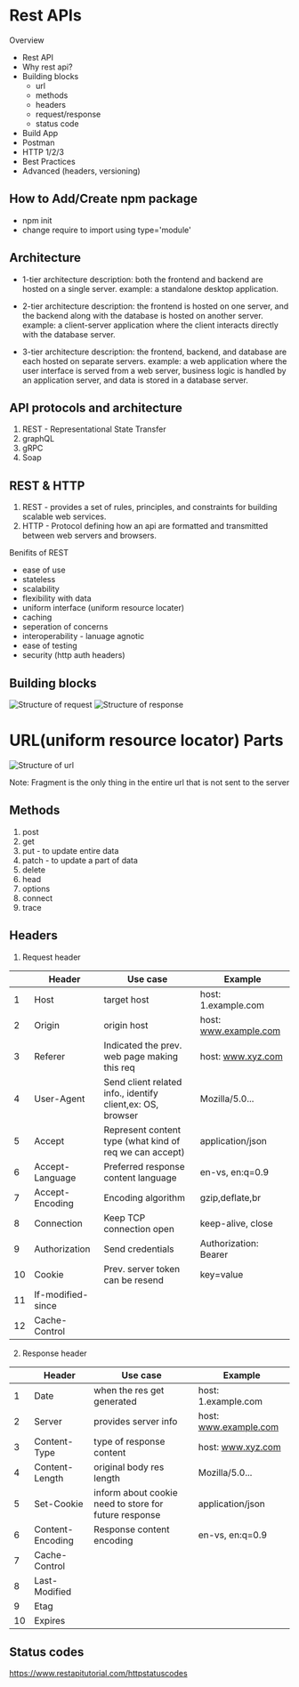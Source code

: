 # Rest APIs

Overview

- Rest API
- Why rest api?
- Building blocks
  - url
  - methods
  - headers
  - request/response
  - status code
- Build App
- Postman
- HTTP 1/2/3
- Best Practices
- Advanced (headers, versioning)

## How to Add/Create npm package

- npm init
- change require to import using type='module'

## Architecture

- 1-tier architecture
  description: both the frontend and backend are hosted on a single server.
  example: a standalone desktop application.

- 2-tier architecture
  description: the frontend is hosted on one server, and the backend along with the database is hosted on another server.
  example: a client-server application where the client interacts directly with the database server.

- 3-tier architecture
  description: the frontend, backend, and database are each hosted on separate servers.
  example: a web application where the user interface is served from a web server, business logic is handled by an application server, and data is stored in a database server.

## API protocols and architecture

1. REST - Representational State Transfer
2. graphQL
3. gRPC
4. Soap

## REST & HTTP

1. REST - provides a set of rules, principles, and constraints for building scalable web services.
2. HTTP - Protocol defining how an api are formatted and transmitted between web servers and browsers.

Benifits of REST

- ease of use
- stateless
- scalability
- flexibility with data
- uniform interface (uniform resource locater)
- caching
- seperation of concerns
- interoperability - lanuage agnotic
- ease of testing
- security (http auth headers)

## Building blocks

![Structure of request](../images/request.png)
![Structure of response](../images/response.png)

# URL(uniform resource locator) Parts

![Structure of url](../images/url-parts.png)

Note: Fragment is the only thing in the entire url that is not sent to the server

## Methods

1. post
2. get
3. put - to update entire data
4. patch - to update a part of data
5. delete
6. head
7. options
8. connect
9. trace

## Headers

1. Request header

|     | Header            | Use case                                                   | Example               |
| --- | ----------------- | ---------------------------------------------------------- | --------------------- |
| 1   | Host              | target host                                                | host: 1.example.com   |
| 2   | Origin            | origin host                                                | host: www.example.com |
| 3   | Referer           | Indicated the prev. web page making this req               | host: www.xyz.com     |
| 4   | User-Agent        | Send client related info., identify client,ex: OS, browser | Mozilla/5.0...        |
| 5   | Accept            | Represent content type (what kind of req we can accept)    | application/json      |
| 6   | Accept-Language   | Preferred response content language                        | en-vs, en:q=0.9       |
| 7   | Accept-Encoding   | Encoding algorithm                                         | gzip,deflate,br       |
| 8   | Connection        | Keep TCP connection open                                   | keep-alive, close     |
| 9   | Authorization     | Send credentials                                           | Authorization: Bearer |
| 10  | Cookie            | Prev. server token can be resend                           | key=value             |
| 11  | If-modified-since |                                                            |                       |
| 12  | Cache-Control     |                                                            |                       |

2. Response header

|     | Header           | Use case                                              | Example               |
| --- | ---------------- | ----------------------------------------------------- | --------------------- |
| 1   | Date             | when the res get generated                            | host: 1.example.com   |
| 2   | Server           | provides server info                                  | host: www.example.com |
| 3   | Content-Type     | type of response content                              | host: www.xyz.com     |
| 4   | Content-Length   | original body res length                              | Mozilla/5.0...        |
| 5   | Set-Cookie       | inform about cookie need to store for future response | application/json      |
| 6   | Content-Encoding | Response content encoding                             | en-vs, en:q=0.9       |
| 7   | Cache-Control    |                                                       |                       |
| 8   | Last-Modified    |                                                       |                       |
| 9   | Etag             |                                                       |                       |
| 10  | Expires          |                                                       |                       |

## Status codes

https://www.restapitutorial.com/httpstatuscodes
